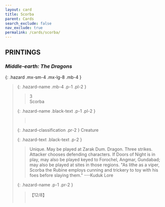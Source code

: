 ```yaml
---
layout: card
title: Scorba
parent: Cards
search_exclude: false
nav_exclude: true
permalink: /cards/scorba/
---
```


## PRINTINGS


### _Middle-earth: The Dragons_

{: .hazard .mx-sm-4 .mx-lg-8 .mb-4 }
> {: .hazard-name .mb-4 .p-1 .pl-2 }
> > <div class="hazard-mp">3</div>
> > <div class="card-name">Scorba</div>
>
> {: .hazard-name .black-text .p-1 .pl-2 }
> > &nbsp;
>
> {: .hazard-classification .pr-2 }
> Creature
>
> {: .hazard-text .black-text .p-2 }
> > Unique. May be played at Zarak Dum. Dragon. Three strikes. Attacker chooses defending characters. If Doors of Night is in play, may also be played keyed to Forochel, Angmar, Gundabad; may also be played at sites in those regions.  "As lithe as a viper, Scorba the Rubine employs cunning and trickery to toy with his foes before slaying them." ---Kuduk Lore 
>
> {: .hazard-name .p-1 .pr-2 }
> > <div class="card-shield">【12/8】</div>
> > <div class="card-corruption">&nbsp;</div>
